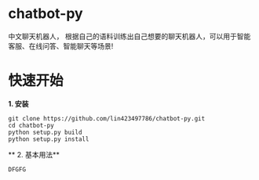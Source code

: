 # chatbot-py
中文聊天机器人， 根据自己的语料训练出自己想要的聊天机器人，可以用于智能客服、在线问答、智能聊天等场景!

# 快速开始
**1. 安装**
```
git clone https://github.com/lin423497786/chatbot-py.git
cd chatbot-py
python setup.py build
python setup.py install
```

** 2. 基本用法**
```
DFGFG 
```